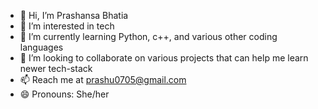 - 👋 Hi, I’m Prashansa Bhatia
- 👀 I’m interested in tech
- 🌱 I’m currently learning Python, c++, and various other coding languages
- 💞️ I’m looking to collaborate on various projects that can help me learn newer tech-stack
- 📫 Reach me at prashu0705@gmail.com
- 😄 Pronouns: She/her
  
